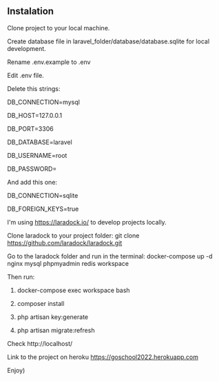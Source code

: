 ## Instalation

Clone project to your local machine.

Create database file in laravel_folder/database/database.sqlite for local development.

Rename .env.example to .env

Edit .env file.

Delete this strings:

DB_CONNECTION=mysql

DB_HOST=127.0.0.1

DB_PORT=3306

DB_DATABASE=laravel

DB_USERNAME=root

DB_PASSWORD=

And add this one:

DB_CONNECTION=sqlite

DB_FOREIGN_KEYS=true

I'm using https://laradock.io/ to develop projects locally.

Clone laradock to your project folder: git clone https://github.com/laradock/laradock.git

Go to the laradock folder and run in the terminal: docker-compose up -d nginx mysql phpmyadmin redis workspace

Then run:

1. docker-compose exec workspace bash

2. composer install

3. php artisan key:generate

4. php artisan migrate:refresh

Check http://localhost/

Link to the project on heroku https://goschool2022.herokuapp.com

Enjoy)